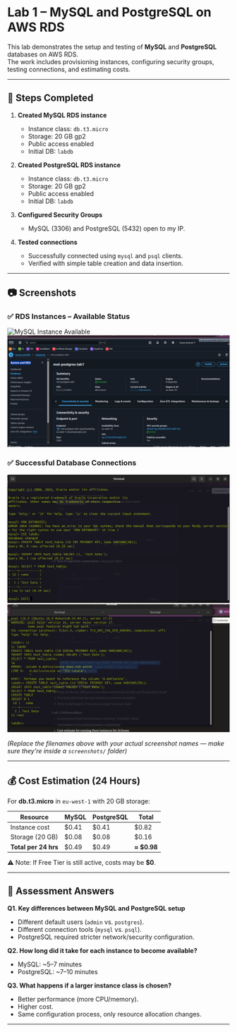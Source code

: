 # Lab 1 – MySQL and PostgreSQL on AWS RDS

This lab demonstrates the setup and testing of **MySQL** and **PostgreSQL** databases on AWS RDS.  
The work includes provisioning instances, configuring security groups, testing connections, and estimating costs.  

---

## 📌 Steps Completed

1. **Created MySQL RDS instance**  
   - Instance class: `db.t3.micro`  
   - Storage: 20 GB gp2  
   - Public access enabled  
   - Initial DB: `labdb`  

2. **Created PostgreSQL RDS instance**  
   - Instance class: `db.t3.micro`  
   - Storage: 20 GB gp2  
   - Public access enabled  
   - Initial DB: `labdb`  

3. **Configured Security Groups**  
   - MySQL (3306) and PostgreSQL (5432) open to my IP.  

4. **Tested connections**  
   - Successfully connected using `mysql` and `psql` clients.  
   - Verified with simple table creation and data insertion.  

---

## 📷 Screenshots

### ✅ RDS Instances – Available Status
![MySQL Instance Available](./screenshots/rds_available.png)  
![PostgreSQL Instance Available](./screenshots/postgres_available.png)  

### ✅ Successful Database Connections
![MySQL Connection](./screenshots/mysql_connection.png)  
![PostgreSQL Connection](./screenshots/postgres_connection.png)  

*(Replace the filenames above with your actual screenshot names — make sure they’re inside a `screenshots/` folder)*

---

## 💰 Cost Estimation (24 Hours)

For **db.t3.micro** in `eu-west-1` with 20 GB storage:

| Resource             | MySQL | PostgreSQL | Total |
|----------------------|-------|------------|-------|
| Instance cost        | $0.41 | $0.41      | $0.82 |
| Storage (20 GB)      | $0.08 | $0.08      | $0.16 |
| **Total per 24 hrs** | $0.49 | $0.49      | **≈ $0.98** |

⚠️ Note: If Free Tier is still active, costs may be **$0**.  

---

## 📖 Assessment Answers

**Q1. Key differences between MySQL and PostgreSQL setup**  
- Different default users (`admin` vs. `postgres`).  
- Different connection tools (`mysql` vs. `psql`).  
- PostgreSQL required stricter network/security configuration.  

**Q2. How long did it take for each instance to become available?**  
- MySQL: ~5–7 minutes  
- PostgreSQL: ~7–10 minutes  

**Q3. What happens if a larger instance class is chosen?**  
- Better performance (more CPU/memory).  
- Higher cost.  
- Same configuration process, only resource allocation changes.  

---

